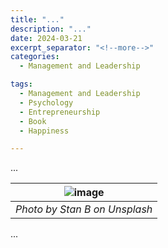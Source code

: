 ```yaml
---
title: "..."
description: "..."
date: 2024-03-21
excerpt_separator: "<!--more-->"
categories:
  - Management and Leadership

tags:
  - Management and Leadership
  - Psychology
  - Entrepreneurship
  - Book
  - Happiness

---
```


...

| ![image](/assets/images/stan-b-happy-unsplash.jpg) |
|:--:|
| *Photo by Stan B on Unsplash* |

...

